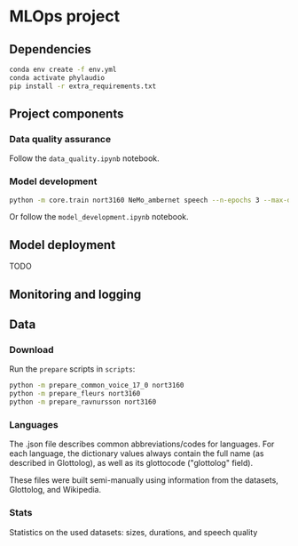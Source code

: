 # MLOps project

## Dependencies

```bash
conda env create -f env.yml
conda activate phylaudio
pip install -r extra_requirements.txt
```

## Project components

### Data quality assurance

Follow the ```data_quality.ipynb``` notebook.

### Model development

```bash
python -m core.train nort3160 NeMo_ambernet speech --n-epochs 3 --max-duration 10 --device cuda:1
```

Or follow the ```model_development.ipynb``` notebook.

## Model deployment

TODO

## Monitoring and logging

## Data

### Download

Run the ```prepare``` scripts in ```scripts```:

```bash
python -m prepare_common_voice_17_0 nort3160
python -m prepare_fleurs nort3160
python -m prepare_ravnursson nort3160
```

### Languages

The .json file describes common abbreviations/codes for languages. For each language, the dictionary values always contain the full name (as described in Glottolog), as well as its glottocode ("glottolog" field).

These files were built semi-manually using information from the datasets, Glottolog, and Wikipedia.

### Stats

Statistics on the used datasets: sizes, durations, and speech quality

